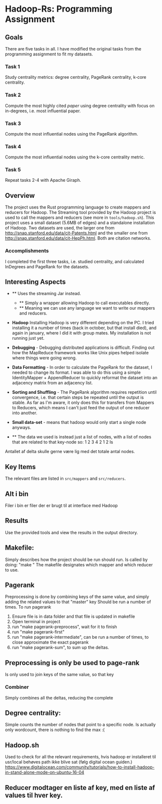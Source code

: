 # Hadoop-Rs: Programming Assignment

## Goals
There are five tasks in all.
I have modified the original tasks from the programming assignment to fit my datasets.

### Task 1
Study centrality metrics: degree centrality, PageRank centrality, k-core centrality.

### Task 2
Compute the most highly cited *paper* using degree centrality with focus on in-degrees, i.e. most influential paper.

### Task 3
Compute the most influential nodes using the PageRank algorithm.

### Task 4
Compute the most influential nodes using the k-core centrality metric.

### Task 5
Repeat tasks 2-4 with Apache Giraph.

## Overview
The project uses the Rust programming language to create mappers and reducers for Hadoop.
The Streaming tool provided by the Hadoop project is used to call the mappers and reducers (see more in `tools/hadoop.sh`).
This project uses a small dataset (5.6MB of edges) and a standalone installation of Hadoop.
Two datasets are used, the larger one from http://snap.stanford.edu/data/cit-Patents.html and the smaller one from http://snap.stanford.edu/data/cit-HepPh.html.
Both are citation networks.

### Accomplishments
I completed the first three tasks, i.e. studied centrality, and calculated InDegrees and PageRank for the datasets.

## Interesting Aspects
* ** Uses the streaming Jar instead.
    * ** Simply a wrapper allowing Hadoop to call executables directly.
    * ** Meaning we can use any language we want to write our mappers and reducers. 

* **Hadoop** Installing Hadoop is very different depending on the PC. I tried installing it a number of times (back in october, but that install died), and again in january, where I did it with group mates. My installation is not running just yet.
* **Debugging** - Debugging distributed applications is difficult. Finding out how the MapReduce framework works like Unix pipes helped isolate where things were going wrong.
* **Data Formatting** - In order to calculate the PageRank for the dataset, I needed to change its format. I was able to do this using a simple IdentityMapper + AppendReducer to quickly reformat the dataset into an adjacency matrix from an adjacency list.
* **Sorting and Shuffling** - The PageRank algorithm requires repetition until convergence, i.e. that certain steps be repeated until the output is stable. As far as I'm aware, it only does this for transfers from Mappers to Reducers, which means I can't just feed the output of one reducer into another.
* **Small data-set** - means that hadoop would only start a single node anyways.
* ** The data we used is instead just a list of nodes, with a list of nodes that are related to that key-node so:
1   2 3 4
2   1 2
Is 

Antallet af delta skulle gerne være lig med det totale antal nodes.

## Key Items
The relevant files are listed in `src/mappers` and `src/reducers`.
###

## Alt i bin
Filer i bin er filer der er brugt til at interface med Hadoop

## Results
Use the provided tools and view the results in the output directory.

## Makefile:
Simply describes how the project should be run should run.
Is called by doing: "make <which thing to run>"
The makefile designates which mapper and which reducer to use.

## Pagerank
Preprocessing is done by combining keys of the same value, and simply adding the related values to that "master" key
Should be run a number of times.
To run pagerank
1. Ensure file is in data folder and that file is updated in makefile 
2. Open terminal in project
3. run "make pagerank-preprocess", wait for it to finish
4. run "make pagerank-first"
5. run "make pagerank-intermediate", can be run a number of times, to close approximate the exact pagerank
6. run "make pagerank-sum", to sum up the deltas.

## Preprocessing is only be used to page-rank
Is only used to join keys of the same value, so that key

### Combiner
Simply combines all the deltas, reducing the complete

## Degree centrality:
Simple counts the number of nodes that point to a specific node.
Is actually only wordcount, there is nothing to find the max :(

## Hadoop.sh
Used to check for all the relevant requirements, hvis hadoop er installeret til usr/local behøves path ikke blive sat (følg digital ocean guiden.)
https://www.digitalocean.com/community/tutorials/how-to-install-hadoop-in-stand-alone-mode-on-ubuntu-16-04

## Reducer modtager en liste af key, med en liste af values til hver key.
